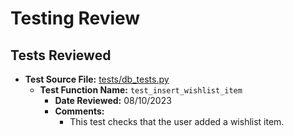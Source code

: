 # Testing Review

## Tests Reviewed

- **Test Source File:** [tests/db_tests.py](../../tests/db_tests.py)
  - **Test Function Name:** `test_insert_wishlist_item`
    - **Date Reviewed:** 08/10/2023
    - **Comments:**
      - This test checks that the user added a wishlist item.